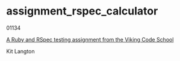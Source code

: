 # assignment_rspec_calculator

01134

[A Ruby and RSpec testing assignment from the Viking Code School](http://www.vikingcodeschool.com)

Kit Langton
